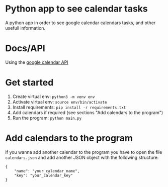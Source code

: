 # Python app to see calendar tasks
A python app in order to see google calendar calendars tasks, and other usefull information.

# Docs/API
Using the [google calendar API](https://developers.google.com/calendar/quickstart/python)

# Get started
1. Create virtual env: `python3 -m venv env`
1. Activate virtual env: `source env/bin/activate`
1. Install requirements: `pip install -r requirements.txt`
1. Add calendars if required (see sections "Add calendars to the program")
1. Run the program: `python main.py`

# Add calendars to the program
If you wanna add another calendar to the program you have to open the file `calendars.json` and add another JSON object with the following structure:
```
{
    "name": "your_calendar_name",
    "key": "your_calendar_key"
}
```
